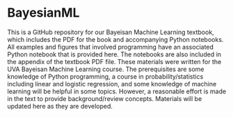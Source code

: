 # BayesianML

This is a GitHub repository for our Bayeisan Machine Learning textbook, which includes the PDF for the book and accompanying Python notebooks.  All examples and figures that involved programming have an associated Python notebook that is provided here.  The notebooks are also included in the appendix of the textbook PDF file.  These materials were written for the UVA Bayeisan Machine Learning course.  The prerequisites are some knowledge of Python programming, a course in probability/statistics including linear and logistic regression, and some knowledge of machine learning will be helpful in some topics.  However, a reasonable effort is made in the text to provide background/review concepts.  Materials will be updated here as they are developed.
